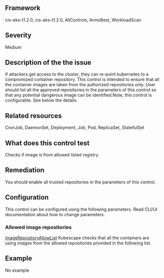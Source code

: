 ## Framework
cis-eks-t1.2.0, cis-aks-t1.2.0, AllControls, ArmoBest, WorkloadScan
 
## Severity
Medium

## Description of the the issue
If attackers get access to the cluster, they can re-point kubernetes to a compromized container repository. This control is intended to ensure that all the container images are taken from the authorized repositories only. User should list all the approved repositories in the parameters of this control so that any potential dangerous image can be identified.Note, this control is configurable. See below the details.
 
## Related resources
CronJob, DaemonSet, Deployment, Job, Pod, ReplicaSet, StatefulSet
 
## What does this control test
Checks if image is from allowed listed registry.
 
## Remediation
You should enable all trusted repositories in the parameters of this control.
 
## Configuration
 This control can be configured using the following parameters. Read CLI/UI documentation about how to change parameters.
 
### Allowed image repositories
[imageRepositoryAllowList](doc:configuration_parameter_imagerepositoryallowlist)
Kubescape checks that all the containers are using images from the allowed repositories provided in the following list.
 
## Example
No example
